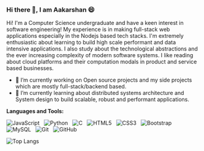 ### Hi there 👋, I am Aakarshan 😄

Hi! I'm a Computer Science undergraduate and have a keen interest in software engineering! 
My experience is in making full-stack web applications especially in the Nodejs based tech stacks. 
I'm extremely enthusiastic about learning to build high scale performant and data intensive applications.
I also study about the technological abstractions and the ever increasing complexity of modern software systems. 
I like reading about cloud platforms and their computation modals in product and service based businesses. 


- 🔭 I’m currently working on Open source projects and my side projects which are mostly full-stack/backend based.
- 🌱 I’m currently learning about distributed systems architecture and System design to build scalable, robust and performant applications.
 


**Languages and Tools:** 

![JavaScript](https://img.shields.io/badge/-JavaScript-black?logo=javascript&style=social)&nbsp;&nbsp;
![Python](https://img.shields.io/badge/-Python-black?logo=Python&style=social)&nbsp;&nbsp;
![C](https://img.shields.io/badge/-C-black?logo=c&style=social)&nbsp;&nbsp;
![HTML5](https://img.shields.io/badge/-HTML5-black?logo=html5&style=social)&nbsp;&nbsp;
![CSS3](https://img.shields.io/badge/-CSS3-black?logo=css3&style=social)&nbsp;&nbsp;
![Bootstrap](https://img.shields.io/badge/-Bootstrap-black?logo=bootstrap&style=social)&nbsp;&nbsp;
![MySQL](https://img.shields.io/badge/-MySQL-black?logo=mysql&style=social)&nbsp;&nbsp;
![Git](https://img.shields.io/badge/-Git-black?logo=git&style=social)&nbsp;&nbsp;
![GitHub](https://img.shields.io/badge/-GitHub-black?logo=github&style=social)&nbsp;&nbsp;

![Top Langs](https://github-readme-stats.vercel.app/api/top-langs/?username=Aakarshan-369&hide=TeX&layout=compact)

